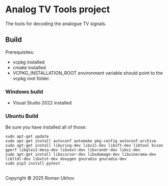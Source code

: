 # Analog TV Tools project

The tools for decoding the analogue TV signals. 

## Build

Prerequisites:
- vcpkg installed
- cmake installed
- VCPKG_INSTALLATION_ROOT environment variable should point to the vcpkg root folder.

### Windows build
- Visual Studio 2022 installed
### Ubuntu Build
Be sure you have installed all of those:
```
sudo apt-get update
sudo apt-get install autoconf automake pkg-config autoconf-archive
sudo apt-get install liburing-dev libx11-dev libxft-dev libtool bison gperf libgles2-mesa-dev libxext-dev libxrandr-dev libxi-dev 
sudo apt-get install libxcursor-dev libxdamage-dev libxinerama-dev libltdl-dev libxtst-dev doxygen gnuradio gnuradio-dev
sudo pip3 install pytest
```
##
Copyright &copy; 2025 Roman Ukhov
